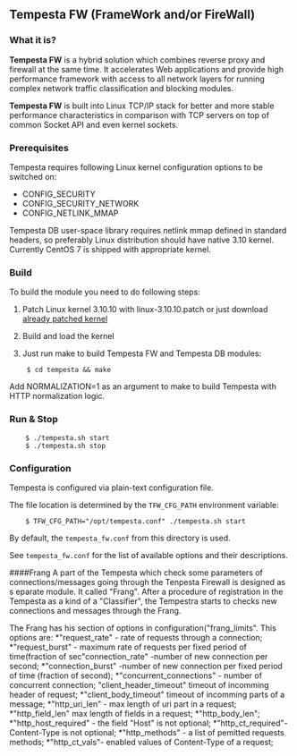## Tempesta FW (FrameWork and/or FireWall)


### What it is?

**Tempesta FW** is a hybrid solution which combines reverse proxy and firewall
at the same time. It accelerates Web applications and provide high performance
framework with access to all network layers for running complex network traffic
classification and blocking modules.

**Tempesta FW** is built into Linux TCP/IP stack for better and more stable
performance characteristics in comparison with TCP servers on top of common
Socket API and even kernel sockets.


### Prerequisites

Tempesta requires following Linux kernel configuration options to be switched
on:

* CONFIG\_SECURITY
* CONFIG\_SECURITY\_NETWORK
* CONFIG\_NETLINK\_MMAP

Tempesta DB user-space library requires netlink mmap defined in standard
headers, so preferably Linux distribution should have native 3.10 kernel.
Currently CentOS 7 is shipped with appropriate kernel.


### Build

To build the module you need to do following steps:

1. Patch Linux kernel 3.10.10 with linux-3.10.10.patch or just download
   [already patched kernel](https://github.com/krizhanovsky/linux-3.10.10-sync_sockets)
2. Build and load the kernel
3. Just run make to build Tempesta FW and Tempesta DB modules:

        $ cd tempesta && make

Add NORMALIZATION=1 as an argument to make to build Tempesta with HTTP
normalization logic.


### Run & Stop

        $ ./tempesta.sh start
        $ ./tempesta.sh stop

### Configuration

Tempesta is configured via plain-text configuration file.

The file location is determined by the `TFW_CFG_PATH` environment variable:

        $ TFW_CFG_PATH="/opt/tempesta.conf" ./tempesta.sh start

By default, the `tempesta_fw.conf` from this directory is used.

See `tempesta_fw.conf` for the list of available options and their descriptions.

####Frang
A part of the Tempesta which check some parameters of connections/messages going through the Tenpesta Firewall is designed as s eparate module. 
It called "Frang". After a procedure of registration in the Tempesta as a kind of a "Classifier", the Tempestra starts to checks new connections and messages through the Frang.

The Frang has his section of options in configuration("frang_limits". This options are:
*"request_rate" - rate of requests through a connection;
*"request_burst" - maximum rate of requests per fixed period of time(fraction of sec"connection_rate" -number of new connection per second;
*"connection_burst" -number of new connection per fixed period of time (fraction of second);
*"concurrent_connections" - number of concurrent connection;
"client_header_timeout" timeout of incomming header of request;
*"client_body_timeout" timeout of incomming parts of a message;
*"http_uri_len" - max length of uri part in a request;
*"http_field_len" max length of fields in a request;
*"http_body_len";
*"http_host_required" - the field "Host" is not optional;
*"http_ct_required"- Content-Type is not optional;
*"http_methods" - a list of pemitted requests methods;
*"http_ct_vals"- enabled values of Content-Type of a request;
